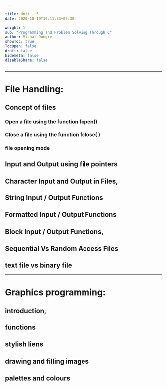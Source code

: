 ```yaml
---

title: Unit - 5
date: 2020-10-19T16:11:33+05:30

weight: 1
sub: "Programming and Problem Solving Through C"
author: Vishal Dongre
showToc: true
TocOpen: false
draft: false
hidemeta: false
disableShare: false
---
```



 
---

# File Handling: 
## Concept of files
### Open a file using the function fopen()
### Close a file using the function fclose( )
### file opening mode

## Input and Output using file pointers
## Character Input and Output in Files,
## String Input / Output Functions
## Formatted Input / Output Functions
## Block Input / Output Functions,
## Sequential Vs Random Access Files
## text file vs binary file

---

# Graphics programming: 
## introduction,
## functions
## stylish liens
## drawing and filling images
## palettes and colours

